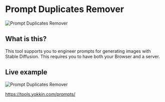 # Prompt Duplicates Remover

<img src="src/img/ogp@2x.png" alt="Prompt Duplicates Remover"/>

## What is this?

This tool supports you to engineer prompts for generating images with Stable Diffusion. This requires you to have both your Browser and a  server.

## Live example

<img src="artworks/screenshot.png" alt="Prompt Duplicates Remover"/>

<https://tools.yokkin.com/prompts/>